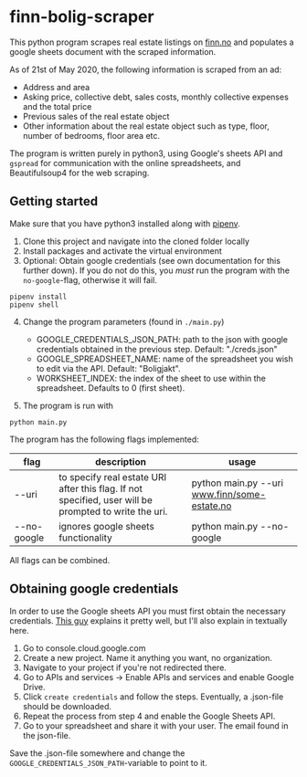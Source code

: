 # finn-bolig-scraper

This python program scrapes real estate listings on <a href="https://finn.no">finn.no</a> and populates a google sheets document with the scraped information.

As of 21st of May 2020, the following information is scraped from an ad:

- Address and area
- Asking price, collective debt, sales costs, monthly collective expenses and the total price
- Previous sales of the real estate object
- Other information about the real estate object such as type, floor, number of bedrooms, floor area etc.

The program is written purely in python3, using Google's sheets API and `gspread` for communication with the online spreadsheets, and Beautifulsoup4 for the web scraping.

## Getting started

Make sure that you have python3 installed along with [pipenv](https://pypi.org/project/pipenv/).

1. Clone this project and navigate into the cloned folder locally
2. Install packages and activate the virtual environment
3. Optional: Obtain google credentials (see own documentation for this further down). If you do not do this, you _must_ run the program with the `no-google`-flag, otherwise it will fail.

```
pipenv install
pipenv shell
```

4. Change the program parameters (found in `./main.py`)

   - GOOGLE_CREDENTIALS_JSON_PATH: path to the json with google credentials obtained in the previous step. Default: "./creds.json"
   - GOOGLE_SPREADSHEET_NAME: name of the spreadsheet you wish to edit via the API. Default: "Boligjakt".
   - WORKSHEET_INDEX: the index of the sheet to use within the spreadsheet. Defaults to 0 (first sheet).

5. The program is run with

```
python main.py
```

The program has the following flags implemented:

| flag        | description                                                                                           | usage                                        |
| ----------- | ----------------------------------------------------------------------------------------------------- | -------------------------------------------- |
| --uri       | to specify real estate URI after this flag. If not specified, user will be prompted to write the uri. | python main.py --uri www.finn/some-estate.no |
| --no-google | ignores google sheets functionality                                                                   | python main.py --no-google                   |

All flags can be combined.

## Obtaining google credentials

In order to use the Google sheets API you must first obtain the necessary credentials. [This guy](https://www.youtube.com/watch?v=cnplklegr7e&t=338s) explains it pretty well, but I'll also explain in textually here.

1. Go to console.cloud.google.com
2. Create a new project. Name it anything you want, no organization.
3. Navigate to your project if you're not redirected there.
4. Go to APIs and services -> Enable APIs and services and enable Google Drive.
5. Click `create credentials` and follow the steps. Eventually, a .json-file should be downloaded.
6. Repeat the process from step 4 and enable the Google Sheets API.
7. Go to your spreadsheet and share it with your user. The email found in the json-file.

Save the .json-file somewhere and change the `GOOGLE_CREDENTIALS_JSON_PATH`-variable to point to it.
